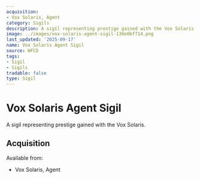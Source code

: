 ```yaml
---
acquisition:
- Vox Solaris, Agent
category: Sigils
description: A sigil representing prestige gained with the Vox Solaris.
image: ../images/vox-solaris-agent-sigil-130e8bf714.png
last_updated: '2025-09-17'
name: Vox Solaris Agent Sigil
source: WFCD
tags:
- Sigil
- Sigils
tradable: false
type: Sigil
---
```


# Vox Solaris Agent Sigil

A sigil representing prestige gained with the Vox Solaris.

## Acquisition

Available from:
- Vox Solaris, Agent


